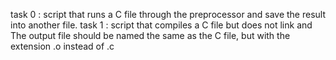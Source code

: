 task 0 : script that runs a C file through the preprocessor and save the result into another file.
task 1 :  script that compiles a C file but does not link and The output file should be named the same as the C file, but with the extension .o instead of .c
